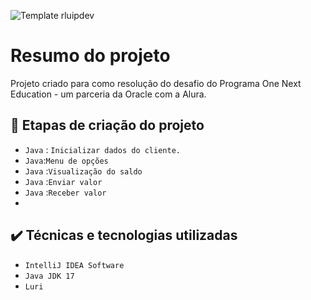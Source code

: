 ![Template rluipdev]()
 # Resumo do projeto
Projeto  criado para como resolução do desafio do  Programa One Next Education - um parceria da Oracle com a Alura.

## 🔨 Etapas de criação do projeto
 
- `Java` : `Inicializar dados do cliente.`   
- `Java`:`Menu de opções` 
- `Java` :`Visualização do saldo`
- `Java` :`Enviar valor`
- `Java` :`Receber valor`
- 
## ✔️ Técnicas e tecnologias utilizadas

- ``IntelliJ IDEA Software``
- ``Java JDK 17``
- ``Luri``
 
